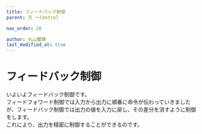 ```yaml
---
title: フィードバック制御
parent: 万 ーControl

nav_order: 20

author: 丸山響輝
last_modified_at: true
---
```


# **フィードバック制御**

いよいよフィードバック制御です。  
フィードフォワード制御では入力から出力に順番に命令が伝わっていきましたが、フィードバック制御では出力の値を入力に戻し、その差分を消すように制御をします。  
これにより、出力を精密に制御することができるのです。
